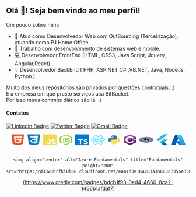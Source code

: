 ## Olá 👋! Seja bem vindo ao meu perfil!

Um pouco sobre mim:

- :muscle: Atuo como Desenvolvedor Web com OutSourcing (Terceirização), atuando como PJ Home Office.
- :iphone: Trabalho com desenvolvimento de sistemas web e mobile.
- :computer: Desenvolvedor FrontEnd (HTML, CSS3, Java Script, Jquery, Angular,React)
- :bulb: Desenvolvedor BackEnd ( PHP, ASP.NET C# ,VB.NET, Java, NodeJs, Python )


Muito dos meus repositórios são privados por questões contratuais. :)<br>
E a empresa em que presto serviços usa BitBucket. <br>Por isso meus commits diários são lá. :)



#### Contatos
[![Linkedin Badge](https://img.shields.io/badge/-LinkedIn-blue?style=flat-square&logo=Linkedin&logoColor=white&link=https://www.linkedin.com/in/danielcsouza/)](https://www.linkedin.com/in/danielcsouza/)
[![Twitter Badge](https://img.shields.io/badge/-Twitter-blue?style=flat-square&labelColor=blue&logo=twitter&logoColor=white&link=https://twitter.com/dcs_ti)](https://twitter.com/dcs_ti)
[![Gmail Badge](https://img.shields.io/badge/-Gmail-c14438?style=flat-square&logo=Gmail&logoColor=white&link=mailto:daniel.carlos.souza@gmail.com)](mailto:daniel.carlos.souza@gmail.com)



  <div align="center" style="display: inline_block">
  <img align="center" alt="HTML" title="HTML" height="30" width="40" src="https://raw.githubusercontent.com/devicons/devicon/master/icons/html5/html5-original.svg">
  <img align="center" alt="CSS" title="CSS" height="30" width="40" src="https://raw.githubusercontent.com/devicons/devicon/master/icons/css3/css3-original.svg"> 
  <img align="center" alt="JS" title="JavaScript" height="30" width="40" src="https://raw.githubusercontent.com/devicons/devicon/master/icons/javascript/javascript-plain.svg">
    <img align="center" alt="Js" title="Node" height="30" width="40" src="https://raw.githubusercontent.com/devicons/devicon/master/icons/nodejs/nodejs-plain.svg">
    <img align="center" alt="Ts" title="TypeScript" height="30" width="40" src="https://raw.githubusercontent.com/devicons/devicon/master/icons/typescript/typescript-plain.svg">
    <img align="center" alt="React" title="React" height="30" width="40" src="https://raw.githubusercontent.com/devicons/devicon/master/icons/react/react-original.svg">
    <img align="center" alt="Python" title="Python" height="30" width="40" src="https://raw.githubusercontent.com/devicons/devicon/master/icons/python/python-original.svg">
    <img align="center" alt="Csharp" title="Csharp" height="30" width="40" src="https://raw.githubusercontent.com/devicons/devicon/master/icons/csharp/csharp-original.svg">
    <img align="center" alt="php" title="PHP" height="30" width="40" src="https://raw.githubusercontent.com/devicons/devicon/master/icons/php/php-original.svg">
    <img align="center" alt="flutter" title="flutter" height="30" width="40" src="https://raw.githubusercontent.com/devicons/devicon/master/icons/flutter/flutter-original.svg">
  
  <img align="center" alt="Azure" title="Azure" height="30" width="40" src="https://github.com/devicons/devicon/blob/master/icons/azure/azure-original.svg">
  <br><br>

    <img align="center" alt="Azure Fundamentals" title="Fundamentals" height="200" src="https://d33wubrfki0l68.cloudfront.net/eaa1d3e164203a35665c7356e350b97d4728b3fe/d3b1f/img/badge_az900.png****">
(https://www.credly.com/badges/bdcb1f93-0ed4-4660-8ca2-1466b1afdaf7)
  
   
  
</div>

